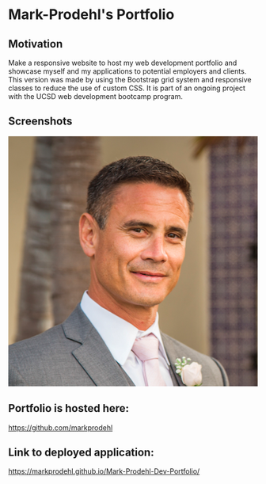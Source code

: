 # Mark-Prodehl's Portfolio

## Motivation

Make a responsive website to host my web development portfolio and showcase myself and my applications to potential employers and clients. This version was made by using the Bootstrap grid system and responsive classes to reduce the use of custom CSS. It is part of an ongoing project with the UCSD web development bootcamp program. 

## Screenshots

![About_ME](assets/images/MarkProfilePicture.JPG)

## Portfolio is hosted here: 
https://github.com/markprodehl

## Link to deployed application: 
https://markprodehl.github.io/Mark-Prodehl-Dev-Portfolio/
